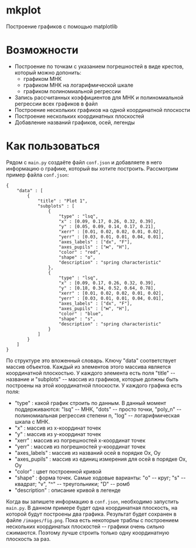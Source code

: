# mkplot

Построение графиков с помощью matplotlib

# Возможности

- Построение по точкам с указанием погрешностей в виде крестов, который можно допонить:
  - графиком МНК
  - графиком МНК на логарифмической шкале
  - графиком полиномиальной регрессии
- Запись рассчитанных коэффициентов для МНК и полиномиальной регрессии всех графиков в файл
- Построение нескольких графиков на одной координатной плоскости
- Построение нескольких координатных плоскостей
- Добавление названий графиков, осей, легенды

# Как пользоваться

Рядом с `main.py` создаёте файл `conf.json` и добавляете в него информацию о графике, который вы хотите построить. Рассмотрим пример файла `conf.json`:

    {
        "data" : [
            {
                "title" : "Plot 1",
                "subplots" : [
                    {
                        "type" : "lsq",
                        "x" : [0.09, 0.17, 0.26, 0.32, 0.39],
                        "y" : [0.05, 0.09, 0.14, 0.17, 0.21],
                        "xerr" : [0.01, 0.02, 0.02, 0.01, 0.02],
                        "yerr" : [0.03, 0.01, 0.01, 0.04, 0.01],
                        "axes_labels" : ["dx", "F"],
                        "axes_pupils" : ["м", "Н"],
                        "color" : "red",
                        "shape" : "o",
                        "description" : "spring characteristic"
                    },
                    {
                        "type" : "lsq",
                        "x" : [0.09, 0.17, 0.26, 0.32, 0.39],
                        "y" : [0.18, 0.34, 0.52, 0.64, 0.78],
                        "xerr" : [0.01, 0.02, 0.02, 0.01, 0.02],
                        "yerr" : [0.03, 0.01, 0.01, 0.04, 0.01],
                        "axes_labels" : ["dx", "F"],
                        "axes_pupils" : ["м", "Н"],
                        "color" : "blue",
                        "shape" : "s",
                        "description" : "spring characteristic"
                    }
                ]
            }
        ]
    }

По структуре это вложенный словарь. Ключу "data" соответствует массив объектов. Каждый из элементов этого массива является координатной плоскостью.
У каждого элемента есть поля "title" -- название и "subplots" -- массив из графиков, которые должны быть построены на этой координатной плоскости.
У каждого графика есть поля:

- "type" : какой график строить по данным. В данный момент поддерживаются: "lsq" -- МНК, "dots" -- просто точки, "poly_n" -- полиномиальная регрессия степени n, "log" -- логарифмическая шкала с МНК.
- "x" : массив из x-координат точек
- "y" : массив из y-координат точек
- "xerr" : массив из погрешностей x-координат точек
- "yerr" : массив из погрешностей y-координат точек
- "axes_labels" : массив из названий осей в порядке Ox, Oy
- "axes_pupils" : массив из единиц измерения для осей в порядке Ox, Oy
- "color" : цвет построенной кривой
- "shape" : форма точек. Самые ходовые варианты: "o" -- круг; "s" -- квадрат; "v", "^" -- треугольники; "D" -- ромб
- "description" : описание кривой в легенде

Когда вы запишете информацию в `conf.json`, необходимо запустить `main.py`.
В данном примере будет одна координатная плоскость, на которой будут построены два графика.
Результат будет сохранен в файле `/images/fig.png`.
Пока есть некоторые траблы с построением нескольких координатых плоскостей -- графики очень сильно сжимаются.
Поэтому лучше строить только одну координатную плоскость за раз.
